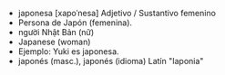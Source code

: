 
- japonesa	[xapoˈnesa]	Adjetivo / Sustantivo femenino  
- Persona de Japón (femenina).
- người Nhật Bản (nữ)
- Japanese (woman)
- Ejemplo: Yuki es japonesa.
- japonés (masc.), japonés (idioma)	Latín "Iaponia"